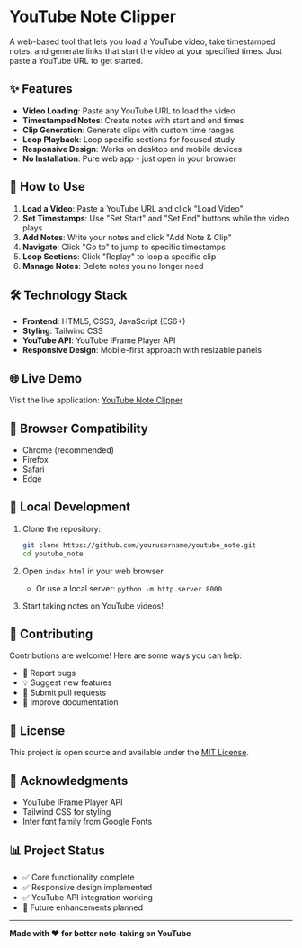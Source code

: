 # YouTube Note Clipper

A web-based tool that lets you load a YouTube video, take timestamped notes, and generate links that start the video at your specified times. Just paste a YouTube URL to get started.

## ✨ Features

- **Video Loading**: Paste any YouTube URL to load the video
- **Timestamped Notes**: Create notes with start and end times
- **Clip Generation**: Generate clips with custom time ranges
- **Loop Playback**: Loop specific sections for focused study
- **Responsive Design**: Works on desktop and mobile devices
- **No Installation**: Pure web app - just open in your browser

## 🚀 How to Use

1. **Load a Video**: Paste a YouTube URL and click "Load Video"
2. **Set Timestamps**: Use "Set Start" and "Set End" buttons while the video plays
3. **Add Notes**: Write your notes and click "Add Note & Clip"
4. **Navigate**: Click "Go to" to jump to specific timestamps
5. **Loop Sections**: Click "Replay" to loop a specific clip
6. **Manage Notes**: Delete notes you no longer need

## 🛠️ Technology Stack

- **Frontend**: HTML5, CSS3, JavaScript (ES6+)
- **Styling**: Tailwind CSS
- **YouTube API**: YouTube IFrame Player API
- **Responsive Design**: Mobile-first approach with resizable panels

## 🌐 Live Demo

Visit the live application: [YouTube Note Clipper](https://yourusername.github.io/youtube_note/)

## 📱 Browser Compatibility

- Chrome (recommended)
- Firefox
- Safari
- Edge

## 🔧 Local Development

1. Clone the repository:
   ```bash
   git clone https://github.com/yourusername/youtube_note.git
   cd youtube_note
   ```

2. Open `index.html` in your web browser
   - Or use a local server: `python -m http.server 8000`

3. Start taking notes on YouTube videos!

## 📝 Contributing

Contributions are welcome! Here are some ways you can help:

- 🐛 Report bugs
- 💡 Suggest new features
- 🔧 Submit pull requests
- 📖 Improve documentation

## 📄 License

This project is open source and available under the [MIT License](LICENSE).

## 🙏 Acknowledgments

- YouTube IFrame Player API
- Tailwind CSS for styling
- Inter font family from Google Fonts

## 📊 Project Status

- ✅ Core functionality complete
- ✅ Responsive design implemented
- ✅ YouTube API integration working
- 🔄 Future enhancements planned

---

**Made with ❤️ for better note-taking on YouTube**
